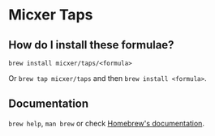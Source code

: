 # Micxer Taps

## How do I install these formulae?

`brew install micxer/taps/<formula>`

Or `brew tap micxer/taps` and then `brew install <formula>`.

## Documentation

`brew help`, `man brew` or check [Homebrew's documentation](https://docs.brew.sh).

